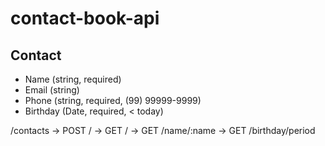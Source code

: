 # contact-book-api

## Contact

- Name (string, required)
- Email (string)
- Phone (string, required, (99) 99999-9999)
- Birthday (Date, required, < today)
  
/contacts
&rarr; POST /
&rarr; GET /
&rarr; GET /name/:name
&rarr; GET /birthday/period